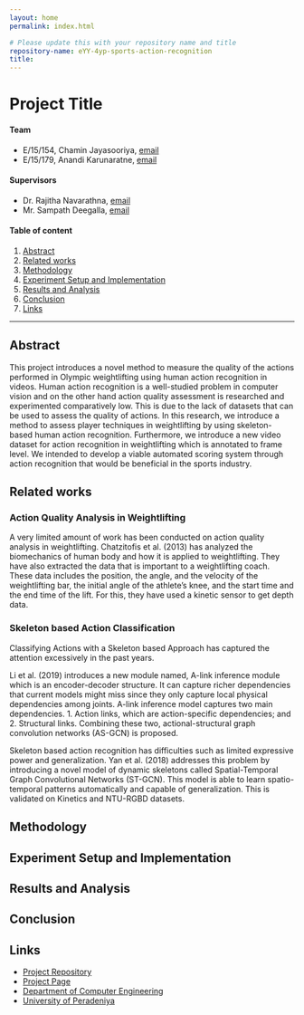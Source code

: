 ```yaml
---
layout: home
permalink: index.html

# Please update this with your repository name and title
repository-name: eYY-4yp-sports-action-recognition
title:
---
```


[comment]: # "This is the standard layout for the project, but you can clean this and use your own template"

# Project Title

#### Team

- E/15/154, Chamin Jayasooriya, [email](mailto:e15154@eng.pdn.ac.lk)
- E/15/179, Anandi Karunaratne, [email](mailto:anandi.karunaratne@gmail.com )

#### Supervisors

- Dr. Rajitha Navarathna, [email](mailto:rajithae03@gmail.com)
- Mr. Sampath Deegalla, [email](mailto:sampath@eng.pdn.ac.lk )

#### Table of content

1. [Abstract](#abstract)
2. [Related works](#related-works)
3. [Methodology](#methodology)
4. [Experiment Setup and Implementation](#experiment-setup-and-implementation)
5. [Results and Analysis](#results-and-analysis)
6. [Conclusion](#conclusion)
7. [Links](#links)

---

## Abstract
This project introduces a novel method to measure the quality of the actions performed in Olympic weightlifting using human action recognition in videos. Human action recognition is a well-studied problem in computer vision and on the other hand action quality assessment is researched and experimented comparatively low. This is due to the lack of datasets that can be used to assess the quality of actions. In this research, we introduce a method to assess player techniques in weightlifting by using skeleton-based human action recognition. Furthermore, we introduce a new video dataset for action recognition in weightlifting which is annotated to frame level. We intended to develop a viable automated scoring system through action recognition that would be beneficial in the sports industry. 


## Related works


###  Action Quality Analysis in Weightlifting

A very limited amount of work has been conducted on action quality analysis in weightlifting. Chatzitofis et al. (2013) has analyzed the biomechanics of human body and how it is applied to weightlifting. They have also extracted the data that is important to a weightlifting coach. These data includes the position, the angle, and the velocity of the weightlifting bar, the initial angle of the athlete’s knee, and the start time and the end time of the lift. For this, they have used a kinetic sensor to get depth data.

### Skeleton based Action Classification
Classifying Actions with a Skeleton based Approach has captured the attention excessively in the past years.

Li et al. (2019) introduces a new module named, A-link inference module which is an encoder-decoder structure. It can capture richer dependencies that current models might miss since they only capture local physical dependencies among joints. A-link inference model captures two main dependencies. 1. Action links, which are action-specific dependencies; and 2. Structural links. Combining these two, actional-structural graph convolution networks (AS-GCN) is proposed. 

Skeleton based action recognition has difficulties such as limited expressive power and generalization. Yan et al. (2018) addresses this problem by introducing a novel model of dynamic skeletons called Spatial-Temporal Graph Convolutional Networks (ST-GCN). This model is able to learn spatio-temporal patterns automatically and capable of generalization. This is validated on Kinetics and NTU-RGBD datasets.

## Methodology

## Experiment Setup and Implementation

## Results and Analysis

## Conclusion

## Links

- [Project Repository](https://github.com/cepdnaclk/sports-action-recognition)
- [Project Page](https://cepdnaclk.github.io/sports-action-recognition)
- [Department of Computer Engineering](http://www.ce.pdn.ac.lk/)
- [University of Peradeniya](https://eng.pdn.ac.lk/)

[//]: # "Please refer this to learn more about Markdown syntax"
[//]: # "https://github.com/adam-p/markdown-here/wiki/Markdown-Cheatsheet"
